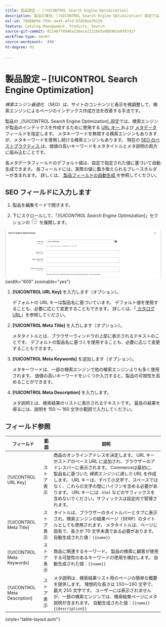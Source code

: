 ```yaml
---
title: 製品設定 – [!UICONTROL Search Engine Optimization]
description: 製品の場合、[!UICONTROL Search Engine Optimization] 設定では、検索エンジンが製品のインデックス作成に使用する URL キーとメタデータを設定します。
exl-id: 78888094-759c-4e45-afcd-65858ee76159
feature: Catalog Management, Products, Search
source-git-commit: 01148770946a236ece2122be5a88b963a0f07d1f
workflow-type: tm+mt
source-wordcount: '494'
ht-degree: 0%

---
```


# 製品設定 – [!UICONTROL Search Engine Optimization]

_検索エンジン最適化_ （SEO）は、サイトのコンテンツと表示を微調整して、検索エンジンによるページのインデックス作成方法を改善する手法です。

製品の _[!UICONTROL Search Engine Optimization]_設定では、検索エンジンが製品のインデックスを作成するために使用する [URL キー ](catalog-urls.md) および [ メタデータ ](../merchandising-promotions/meta-data.md) フィールドを指定します。 メタキーワードを無視する検索エンジンもありますが、メタキーワードを使用し続ける検索エンジンもあります。 現在の [SEO のベストプラクティス ](../merchandising-promotions/seo-overview.md) は、価値の高いキーワードをメタタイトルとメタ説明の両方に組み込むことです。

各メタデータフィールドのデフォルト値は、設定で指定された値に基づいて自動生成できます。 各フィールドには、実際の値に置き換えられるプレースホルダーが含まれます。 詳しくは、[ 製品フィールドの自動生成 ](../configuration-reference/catalog/catalog.md#uicontrol-product-fields-auto-generation) を参照してください。

## SEO フィールドに入力します

1. 製品を編集モードで開きます。

1. 下にスクロールして、「_[!UICONTROL Search Engine Optimization]_」セクションの ![ 展開セレクター ](../assets/icon-display-expand.png) を展開します。

![ 検索エンジンの最適化 ](./assets/product-search-engine-optimization.png){width="600" zoomable="yes"}


1. **[!UICONTROL URL Key]** を入力します（オプション）。

   デフォルトの URL キーは製品名に基づいています。 デフォルト値を使用することも、必要に応じて変更することもできます。 詳しくは、「[ カタログ URL](catalog-urls.md)」を参照してください。

1. **[!UICONTROL Meta Title]** を入力します（オプション）。

   メタタイトルとは、ブラウザーウィンドウの上部に表示されるテキストのことです。 デフォルトの製品名に基づくを使用することも、必要に応じて変更することもできます。

1. **[!UICONTROL Meta Keywords]** を追加します（オプション）。

   メタキーワードは、一部の検索エンジンで他の検索エンジンよりも多く使用されます。 価値の高いキーワードをいくつか入力すると、製品の可視性を高めることができます。

1. **[!UICONTROL Meta Description]** を入力します。

   メタ説明とは、検索結果のリストに表示されるテキストです。 最良の結果を得るには、説明を 150 ～ 160 文字の範囲で入力してください。

## フィールド参照

| フィールド | [ 範囲 ](../getting-started/websites-stores-views.md#scope-settings) | 説明 |
|--- |--- |------------------|
| [!UICONTROL URL Key] | ストア表示 | 商品のオンラインアドレスを決定します。 URL キーがストアのベース URL に追加され、ブラウザーのアドレスバーに表示されます。 Commerceは最初に、製品名に基づいた _検索エンジンに適した_ URL を作成します。 URL キーは、すべて小文字で、スペースではなく、これらの文字の間にハイフンを含める必要があります。 URL キーには `.html` などのサフィックスを含めないでください。サフィックスは設定内で管理されます。 |
| [!UICONTROL Meta Title] | ストア表示 | タイトルは、ブラウザーのタイトルバーとタブに表示され、検索エンジンの結果ページ（SERP）のタイトルとしても使用されます。 メタタイトルは、ページに固有で、長さが 70 文字未満である必要があります。 自動生成された値：`{{name}}` |
| [!UICONTROL Meta Keywords] | ストア表示 | 商品に関連するキーワード。 製品の検索に顧客が使用する可能性のあるキーワードの使用を検討します。 自動生成された値：`{{name}}` |
| [!UICONTROL Meta Description] | ストア表示 | メタ説明は、検索結果リスト用のページの簡単な概要を提供します。 理想的な長さは 150～160 文字で、最大 255 文字です。 ユーザーには表示されませんが、一部の検索エンジンでは、検索結果ページにメタ説明が含まれます。 自動生成された値：`{{name}} {{description}}` |

{style="table-layout:auto"}
